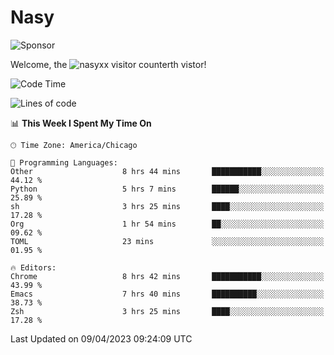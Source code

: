 # Nasy

<!--
<p align="center">
<img height="200" src="https://github-readme-stats.vercel.app/api?username=nasyxx&count_private=true&show_icons=true&theme=dracula&include_all_commits=true"/>
<img height="200" src="https://github-readme-stats.vercel.app/api/top-langs/?username=nasyxx&theme=dracula&hide=html,jupyter+notebook&count_private=true&show_icons=true"/>
</p>

  
----------------
-->

![Sponsor](https://img.shields.io/static/v1.svg?label=Sponsor&message=%E2%9D%A4&logo=GitHub&style=flat&color=pink)
 
Welcome, the ![nasyxx visitor counter](https://count.getloli.com/get/@nasyxx?theme=rule34)th vistor!
 
<!--START_SECTION:waka-->
![Code Time](http://img.shields.io/badge/Code%20Time-3%2C362%20hrs%2022%20mins-blue)

![Lines of code](https://img.shields.io/badge/From%20Hello%20World%20I%27ve%20Written-6.2%20million%20lines%20of%20code-blue)

📊 **This Week I Spent My Time On** 

```text
🕑︎ Time Zone: America/Chicago

💬 Programming Languages: 
Other                    8 hrs 44 mins       ███████████░░░░░░░░░░░░░░   44.12 % 
Python                   5 hrs 7 mins        ██████░░░░░░░░░░░░░░░░░░░   25.89 % 
sh                       3 hrs 25 mins       ████░░░░░░░░░░░░░░░░░░░░░   17.28 % 
Org                      1 hr 54 mins        ██░░░░░░░░░░░░░░░░░░░░░░░   09.62 % 
TOML                     23 mins             ░░░░░░░░░░░░░░░░░░░░░░░░░   01.95 % 

🔥 Editors: 
Chrome                   8 hrs 42 mins       ███████████░░░░░░░░░░░░░░   43.99 % 
Emacs                    7 hrs 40 mins       ██████████░░░░░░░░░░░░░░░   38.73 % 
Zsh                      3 hrs 25 mins       ████░░░░░░░░░░░░░░░░░░░░░   17.28 % 
```


 Last Updated on 09/04/2023 09:24:09 UTC
<!--END_SECTION:waka-->

<!-- ![visitors](https://visitor-badge.laobi.icu/badge?page_id=nasyxx.nasyxx) -->
